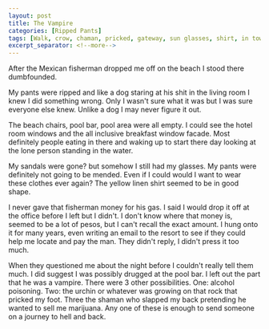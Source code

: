 ```yaml
---
layout: post
title: The Vampire
categories: [Ripped Pants]
tags: [Walk, crow, chaman, pricked, gateway, sun glasses, shirt, in town woman were all pregnant, michael jackson, shark]
excerpt_separator: <!--more-->
---
```


After the Mexican fisherman dropped me off on the beach I stood there dumbfounded.

<!--more-->
 
My pants were ripped and like a 
dog staring at his shit in the living room I knew I did something wrong. Only I wasn't sure what it was but I was sure
everyone else knew. Unlike a dog I may never figure it out.

The beach chairs, pool bar, pool area were all empty. I could see the hotel room windows and the all inclusive 
breakfast window facade. Most definitely people eating in there and waking up to start there day looking at the 
lone person standing in the water.

My sandals were gone? but somehow I still had my glasses. My pants were definitely not going to be mended. Even if I
 could would I want to wear these clothes ever again? The yellow linen shirt seemed to be in good shape.

I never gave that fisherman money for his gas. I said I would drop it off at the office before I left but I didn't. 
I don't know where that money is, seemed to be a lot of pesos, but I can't recall the exact amount. I hung onto it 
for many years, even writing an email to the resort to see if they could help me locate and pay the man. They didn't 
reply, I didn't press it too much.

When they questioned me about the night before I couldn't really tell them much. I did suggest I was possibly 
drugged at the pool bar. I left out the part that he was a vampire. There were 3 other possibilities. One: alcohol 
poisoning. Two: the urchin or whatever was growing on that rock that pricked my foot. Three the shaman who slapped my 
back pretending he wanted to sell me marijuana. Any one of these is enough to send someone on a journey to hell and back.
